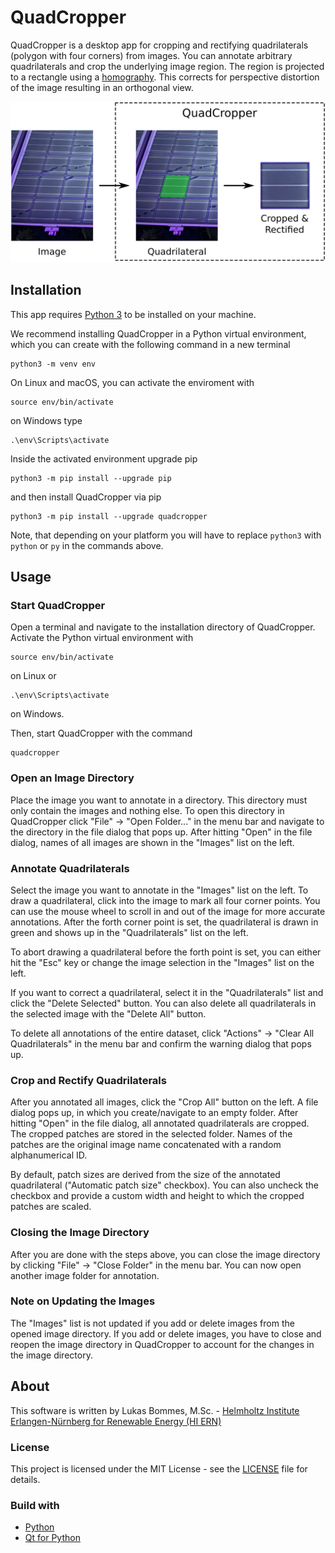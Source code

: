 # QuadCropper

QuadCropper is a desktop app for cropping and rectifying quadrilaterals (polygon with four corners) from images. You can annotate arbitrary quadrilaterals and crop the underlying image region. The region is projected to a rectangle using a [homography](https://docs.opencv.org/4.x/d9/dab/tutorial_homography.html). This corrects for perspective distortion of the image resulting in an orthogonal view.

![workflow of quadcropper](docs/workflow.png)

## Installation

This app requires [Python 3](https://www.python.org/downloads/) to be installed on your machine.

We recommend installing QuadCropper in a Python virtual environment, which you can create with the following command in a new terminal
```
python3 -m venv env
```
On Linux and macOS, you can activate the enviroment with
```
source env/bin/activate
```
on Windows type
```
.\env\Scripts\activate
```

Inside the activated environment upgrade pip
```
python3 -m pip install --upgrade pip
```
and then install QuadCropper via pip
```
python3 -m pip install --upgrade quadcropper
```
Note, that depending on your platform you will have to replace `python3` with `python` or `py` in the commands above.


## Usage

### Start QuadCropper

Open a terminal and navigate to the installation directory of QuadCropper. Activate the Python virtual environment with 
```
source env/bin/activate
```
on Linux or
```
.\env\Scripts\activate
```
on Windows.

Then, start QuadCropper with the command
```
quadcropper
```

### Open an Image Directory 

Place the image you want to annotate in a directory. This directory must only contain the images and nothing else. To open this directory in QuadCropper click "File" -> "Open Folder..." in the menu bar and navigate to the directory in the file dialog that pops up. After hitting "Open" in the file dialog, names of all images are shown in the "Images" list on the left.

### Annotate Quadrilaterals

Select the image you want to annotate in the "Images" list on the left. To draw a quadrilateral, click into the image to mark all four corner points. You can use the mouse wheel to scroll in and out of the image for more accurate annotations. After the forth corner point is set, the quadrilateral is drawn in green and shows up in the "Quadrilaterals" list on the left.

To abort drawing a quadrilateral before the forth point is set, you can either hit the "Esc" key or change the image selection in the "Images" list on the left.

If you want to correct a quadrilateral, select it in the "Quadrilaterals" list and click the "Delete Selected" button. You can also delete all quadrilaterals in the selected image with the "Delete All" button.

To delete all annotations of the entire dataset, click "Actions" -> "Clear All Quadrilaterals" in the menu bar and confirm the warning dialog that pops up.

### Crop and Rectify Quadrilaterals

After you annotated all images, click the "Crop All" button on the left. A file dialog pops up, in which you create/navigate to an empty folder. After hitting "Open" in the file dialog, all annotated quadrilaterals are cropped. The cropped patches are stored in the selected folder. Names of the patches are the original image name concatenated with a random alphanumerical ID.

By default, patch sizes are derived from the size of the annotated quadrilateral ("Automatic patch size" checkbox). You can also uncheck the checkbox and provide a custom width and height to which the cropped patches are scaled.

### Closing the Image Directory

After you are done with the steps above, you can close the image directory by clicking "File" -> "Close Folder" in the menu bar. You can now open another image folder for annotation.

### Note on Updating the Images

The "Images" list is not updated if you add or delete images from the opened image directory. If you add or delete images, you have to close and reopen the image directory in QuadCropper to account for the changes in the image directory.


## About

This software is written by Lukas Bommes, M.Sc. - [Helmholtz Institute Erlangen-Nürnberg for Renewable Energy (HI ERN)](https://www.hi-ern.de/hi-ern/EN/home.html)

### License

This project is licensed under the MIT License - see the [LICENSE](https://github.com/LukasBommes/Quad-Cropper/blob/master/LICENSE) file for details.

### Build with
- [Python](https://www.python.org/)
- [Qt for Python](https://www.qt.io/qt-for-python)
